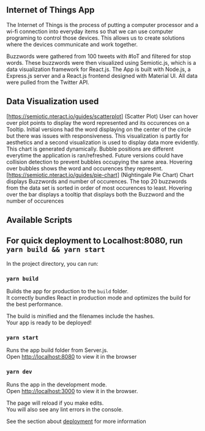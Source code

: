 
## Internet of Things App

   The Internet of Things is the process of putting a computer processor and a wi-fi connection into everyday items so that we can use computer programing to control those devices. This allows us to create solutions where the devices communicate and work together. 
   
   Buzzwords were gathered from 100 tweets with #IoT and filtered for stop words. These buzzwords were then visualized using Semiotic.js, which is a data visualization framework for React.js. The App is built with Node.js, a Express.js server and a React.js frontend designed with Material UI. All data were pulled from the Twitter API.

  ## Data Visualization used
   [https://semiotic.nteract.io/guides/scatterplot] (Scatter Plot)
      User can hover over plot points to display the word represented and its occurences on a Tooltip. Initial versions had the word 
      displaying on the center of the circle but there was issues with responsiveness. This visualization is partly for aesthetics             and a second visualization is used to display data more evidently.
      This chart is generated dynamically. Bubble positions are different everytime the application is ran/refreshed. Future versions
      could have collision detection to prevent bubbles occupying the same area.
      Hovering over bubbles shows the word and occurences they represent.
   [https://semiotic.nteract.io/guides/pie-chart] (Nightingale Pie Chart)
      Chart displays Buzzwords and number of occurences. The top 20 buzzwords from the data set is sorted in order of most 
      occurences to least. Hovering over the bar displays a tooltip that displays both the Buzzword and the number of occurences
          
## Available Scripts
## For quick deployment to Localhost:8080, run `yarn build && yarn start`

In the project directory, you can run:

### `yarn build`

Builds the app for production to the `build` folder.<br />
It correctly bundles React in production mode and optimizes the build for the best performance.

The build is minified and the filenames include the hashes.<br />
Your app is ready to be deployed!

### `yarn start`

Runs the app build folder from Server.js.<br />
Open [http://localhost:8080](http://localhost:8080) to view it in the browser

### `yarn dev`

Runs the app in the development mode.<br />
Open [http://localhost:3000](http://localhost:3000) to view it in the browser.

The page will reload if you make edits.<br />
You will also see any lint errors in the console.

See the section about [deployment](https://facebook.github.io/create-react-app/docs/deployment) for more information
